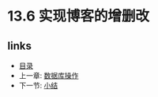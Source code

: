 # 13.6 实现博客的增删改

## links
   * [目录](<preface.md>)
   * 上一章: [数据库操作](<13.5.md>)
   * 下一节: [小结](<13.7.md>)